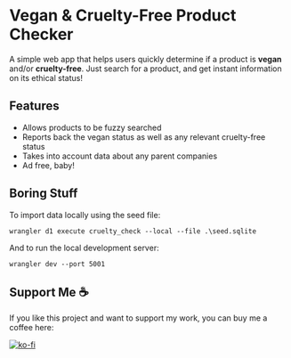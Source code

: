 # Vegan & Cruelty-Free Product Checker

A simple web app that helps users quickly determine if a product is **vegan** and/or **cruelty-free**. Just search for a product, and get instant information on its ethical status!  

## Features

- Allows products to be fuzzy searched
- Reports back the vegan status as well as any relevant cruelty-free status
- Takes into account data about any parent companies
- Ad free, baby!

## Boring Stuff

To import data locally using the seed file:
```
wrangler d1 execute cruelty_check --local --file .\seed.sqlite
```
And to run the local development server:
```
wrangler dev --port 5001
```

## Support Me ☕

If you like this project and want to support my work, you can buy me a coffee here:

[![ko-fi](https://ko-fi.com/img/githubbutton_sm.svg)](https://ko-fi.com/M4M41KS233)
